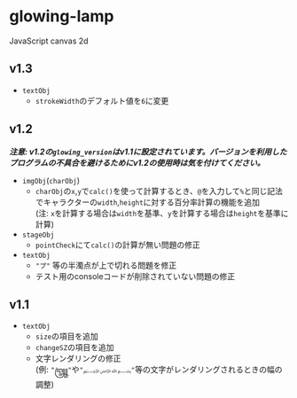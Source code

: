 # glowing-lamp
JavaScript canvas 2d

## v1.3

* `textObj`
    * `strokeWidth`のデフォルト値を`6`に変更


## v1.2

***注意: v1.2の`glowing_version`はv1.1に設定されています。バージョンを利用したプログラムの不具合を避けるためにv1.2の使用時は気を付けてください。***

* `imgObj`(`charObj`)
    * `charObj`の`x`,`y`で`calc()`を使って計算するとき、`@`を入力して`%`と同じ記法でキャラクターの`width`,`height`に対する百分率計算の機能を追加  
    (注: `x`を計算する場合は`width`を基準、`y`を計算する場合は`height`を基準に計算)
* `stageObj`
    * `pointCheck`にて`calc()`の計算が無い問題の修正
* `textObj`
    * `"プ"` 等の半濁点が上で切れる問題を修正
    * テスト用のconsoleコードが削除されていない問題の修正


## v1.1

* `textObj`
    * `size`の項目を追加
    * `changeSZ`の項目を追加
    * 文字レンダリングの修正  
    (例: `"꧅"`や`"﷽"`等の文字がレンダリングされるときの幅の調整)
